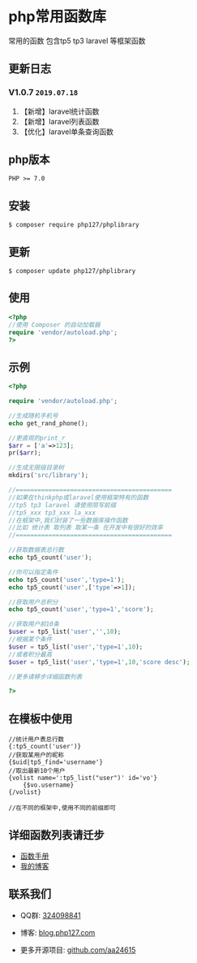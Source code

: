 

# php常用函数库
常用的函数 包含tp5 tp3 laravel 等框架函数


## 更新日志

###  **V1.0.7** `2019.07.18`

1. 【新增】laravel统计函数
2. 【新增】laravel列表函数
3. 【优化】laravel单条查询函数



## php版本

```
PHP >= 7.0
```
## 安装

```shell
$ composer require php127/phplibrary
```

## 更新

```shell
$ composer update php127/phplibrary
```

## 使用

```php
<?php
//使用 Composer 的自动加载器
require 'vendor/autoload.php';
?>
```

## 示例

```php
<?php

require 'vendor/autoload.php';

//生成随机手机号
echo get_rand_phone();

//更直观的print_r
$arr = ['a'=>123];
pr($arr);

//生成无限级目录树
mkdirs('src/library');

//===========================================
//如果在thinkphp或laravel使用框架特有的函数
//tp5 tp3 laravel 请使用简写前缀
//tp5_xxx tp3_xxx la_xxx
//在框架中,我们封装了一些数据库操作函数
//比如 统计表 取列表 取某一条 在开发中有很好的效率
//===========================================

//获取数据表总行数
echo tp5_count('user');

//你可以指定条件
echo tp5_count('user','type=1');
echo tp5_count('user',['type'=>1]);

//获取用户总积分
echo tp5_count('user','type=1','score');

//获取用户前10条
$user = tp5_list('user','',10);
//根据某个条件
$user = tp5_list('user','type=1',10);
//或者积分最高
$user = tp5_list('user','type=1',10,'score desc');

//更多请移步详细函数列表

?>
```
## 在模板中使用

```
//统计用户表总行数
{:tp5_count('user')}
//获取某用户的昵称
{$uid|tp5_find='username'}
//取出最新10个用户
{volist name=':tp5_list("user")' id='vo'}
    {$vo.username} 
{/volist}

//在不同的框架中,使用不同的前缀即可

```

## 详细函数列表请迁步

- [函数手册](http://library.php127.com/)
- [我的博客](http://blog.php127.com/)

## 联系我们

- QQ群: [324098841](http://shang.qq.com/wpa/qunwpa?idkey=6f5462146888da75feaaa1fe1ab3addfcea63f6454548238033c6a91fa610e4e)

- 博客: [blog.php127.com](http://blog.php127.com)

- 更多开源项目: [github.com/aa24615](https://github.com/aa24615)

